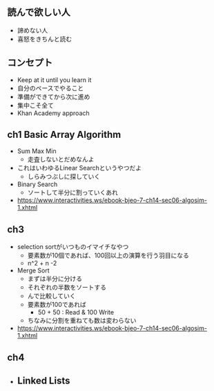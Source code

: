 ## 読んで欲しい人
- 諦めない人
- 喜怒をきちんと読む


## コンセプト
- Keep at it until you learn it
- 自分のペースでやること
- 準備ができてから次に進め
- 集中こそ全て
- Khan Academy approach

## ch1 Basic Array Algorithm
- Sum Max Min
  - 走査しないとだめなんよ
- これはいわゆるLinear Searchというやつだよ
  - しらみつぶしに探していく
- Binary Search
  - ソートして半分に割っていくあれ
- https://www.interactivities.ws/ebook-bjeo-7-ch14-sec06-algosim-1.xhtml

## ch3
- selection sortがいつものイマイチなやつ
  - 要素数が10個であれば、100回以上の演算を行う羽目になる
  - n^2 + n -2
- Merge Sort
  - まずは半分に分ける
  - それぞれの半数をソートする
  - んで比較していく
  - 要素数が100であれば
    -  50 + 50 : Read & 100 Write
  - ちなみに分割を重ねても数は変わらない
-  https://www.interactivities.ws/ebook-bjeo-7-ch14-sec06-algosim-1.xhtml
## ch4
- Linked Lists
  - 